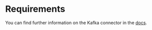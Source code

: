 # Requirements
<!-- to be updated -->
You can find further information on the Kafka connector in the [docs](https://docs.open-metadata.org/connectors/mlmodel/sklearn).